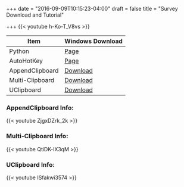 +++
date = "2016-09-09T10:15:23-04:00"
draft = false
title = "Survey Download and Tutorial"

+++
{{< youtube h-Ko-T_V8vs >}}

Item | Windows Download
--- | ---
Python | [Page](https://www.python.org/downloads/)
AutoHotKey | [Page](https://autohotkey.com)
AppendClipboard | [Download](https://drive.google.com/uc?export=download&id=1ODNRTAAL22KP__Nv_UVMo6dzq64C4D50)
Multi-Clipboard | [Download](https://drive.google.com/uc?export=download&id=1V8QCa2SS7e8neOVUcLAnzFalKI28Lq7N)
UClipboard | [Download](https://drive.google.com/uc?export=download&id=1S79Pnb8B0upC94wbeRRyrjYCUtrAdQHw)


### AppendClipboard Info:
{{< youtube ZjgxDZrk_2k >}}
</br>
### Multi-Clipboard Info:
{{< youtube QtiDK-lX3qM >}}
</br>
### UClipboard Info:
{{< youtube ISfakwi3574 >}}
